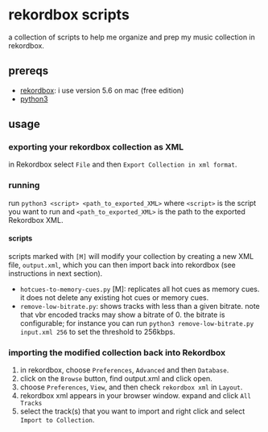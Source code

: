# rekordbox scripts

a collection of scripts to help me organize and prep my music collection in
rekordbox.

## prereqs

* [rekordbox](https://rekordbox.com/en/): i use version 5.6 on mac (free edition)
* [python3](https://www.python.org/downloads/)

## usage

### exporting your rekordbox collection as XML

in Rekordbox select `File` and then `Export Collection in xml format`.

### running

run `python3 <script> <path_to_exported_XML>` where `<script>` is the script you
want to run and `<path_to_exported_XML>` is the path to the exported Rekordbox
XML.

#### scripts

scripts marked with `[M]` will modify your collection by creating a new XML
file, `output.xml`, which you can then import back into rekordbox (see
instructions in next section).

* `hotcues-to-memory-cues.py` [M]: replicates all hot cues as memory cues. it
  does not delete any existing hot cues or memory cues.
* `remove-low-bitrate.py`: shows tracks with less than a given bitrate. note
  that vbr encoded tracks may show a bitrate of 0. the bitrate is configurable;
  for instance you can run `python3 remove-low-bitrate.py input.xml 256` to set
  the threshold to 256kbps.

### importing the modified collection back into Rekordbox

1. in rekordbox, choose `Preferences`, `Advanced` and then `Database`.
2. click on the `Browse` button, find output.xml and click open.
3. choose `Preferences`, `View`, and then check `rekordbox xml` in `Layout`.
4. rekordbox xml appears in your browser window. expand and click `All Tracks`
5. select the track(s) that you want to import and right click and select `Import to Collection`.
